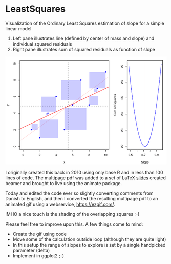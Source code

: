 # LeastSquares
Visualization of the Ordinary Least Squares estimation of slope for a simple linear model

1. Left pane illustrates line (defined by center of mass and slope) and individual squared residuals
2. Right pane illustrates sum of squared residuals as function of slope

<img src="https://github.com/PeterStoltze/LeastSquares/blob/master/LeastSquares.gif" width="666" alt="Result converted to GIF">

I originally created this back in 2010 using only base R and in less than 100 lines of code. The multipage pdf was added to a set of LaTeX [slides](http://peterstoltze.dk/stat/kap11/kap11.pdf) created beamer and brought to live using the animate package.

Today and edited the code ever so slightly converting comments from Danish to English, and then I converted the resulting multipage pdf to an animated gif using a webservice, https://ezgif.com/.

IMHO a nice touch is the shading of the overlapping squares :-)

Please feel free to improve upon this. A few things come to mind:
* Create the gif using code
* Move some of the calculation outside loop (although they are quite light)
* In this setup the range of slopes to explore is set by a single handpicked parameter (delta)
* Implement in ggplot2 ;-)

